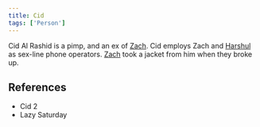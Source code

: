 ```yaml
---
title: Cid
tags: ['Person']
---
```

Cid Al Rashid is a pimp, and an ex of [Zach](_wiki/zach.md). Cid employs Zach and [Harshul](_wiki/harshul.md) as sex-line phone operators. [Zach](_wiki/zach.md) took a jacket from him when they broke up.

## References
- Cid 2
- Lazy Saturday
